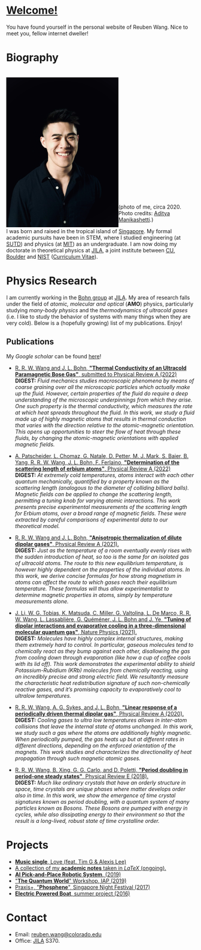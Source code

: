 # [Welcome!](https://reubenwangrongwen.github.io/)

You have found yourself in the personal website of Reuben Wang. Nice to meet you, fellow internet dweller!

# Biography

<br/>
<img align="left" src="Images/portrait_casual.JPG" width="300"> 
<br/><br/><br/><br/><br/><br/><br/><br/><br/><br/><br/><br/><br/><br/><br/><br/><br/><br/><br/>

(photo of me, circa 2020. Photo credits: [Aditya Manikashetti](https://www.splitsecond.sg/).)

I was born and raised in the tropical island of [Singapore](https://www.visitsingapore.com/en/). My formal academic pursuits have been in STEM, where I studied engineering (at [SUTD](https://www.sutd.edu.sg/)) and physics (at [MIT](http://www.mit.edu/)) as an undergraduate. I am now doing my doctorate in theoretical physics at [JILA](https://jila.colorado.edu/), a joint institute between [CU, Boulder](https://www.colorado.edu/) and [NIST](https://www.nist.gov/) ([Curriculum Vitae](./CV2022.pdf)). 
<!---
[Here's](./whyPhD.md) a little write up of why a PhD for those interested.
--> 

# Physics Research

I am currently working in the [Bohn group](http://grizzly.colorado.edu/) at [JILA](https://jila.colorado.edu/). My area of research falls under the field of *atomic, molecular and optical* (**AMO**) physics, particularly studying *many-body physics* and the *thermodynamics of ultracold gases* (i.e. I like to study the behavior of systems with many things when they are very cold). Below is a (hopefully growing) list of my publications. Enjoy! 

## Publications

My *Google scholar* can be found [here](https://scholar.google.com/citations?user=Lsw_2DgAAAAJ&hl=en&authuser=1)!

* [R. R. W. Wang and J. L. Bohn, **"Thermal Conductivity of an Ultracold Paramagnetic Bose Gas"**, submitted to Physical Review A (2022)](https://arxiv.org/abs/2205.10465) <br />
**DIGEST:**
*Fluid mechanics studies macroscopic phenomena by means of coarse graining over all the microscopic particles which actually make up the fluid. However, certain properties of the fluid do require a deep understanding of the microscopic underpinnings from which they arise. One such property is the thermal conductivity, which measures the rate at which heat spreads throughout the fluid. In this work, we study a fluid made up of highly magnetic atoms that results in thermal conduction that varies with the direction relative to the atomic-magnetic orientation. This opens up opportunities to steer the flow of heat through these fluids, by changing the atomic-magnetic orientations with applied magnetic fields.*

* [A. Patscheider, L. Chomaz, G. Natale, D. Petter, M. J. Mark, S. Baier, B. Yang, R. R. W. Wang, J. L. Bohn, F. Ferlaino, **"Determination of the scattering length of erbium atoms"**, Physical Review A (2022)](https://doi.org/10.1103/PhysRevA.105.063307) <br />
**DIGEST:**
*At extremely cold temperatures, atoms interact with each other quantum mechanically, quantified by a property known as the scattering length (analogous to the diameter of colliding billiard balls). Magnetic fields can be applied to change the scattering length, permitting a tuning knob for varying atomic interactions. This work presents precise experimental measurements of the scattering length for Erbium atoms, over a broad range of magnetic fields. These were extracted by careful comparisons of experimental data to our theoretical model.*

* [R. R. W. Wang and J. L. Bohn, **"Anisotropic thermalization of dilute dipolar gases"**, Physical Review A (2021).](https://journals.aps.org/pra/abstract/10.1103/PhysRevA.103.063320) <br />
**DIGEST:**
*Just as the temperature of a room eventually evenly rises with the sudden introduction of heat, so too is the same for an isolated gas of ultracold atoms. The route to this new equilibrium temperature, is however highly dependent on the properties of the individual atoms. In this work, we derive concise formulas for how strong magnetism in atoms can affect the route to which gases reach their equilibrium temperature. These formulas will thus allow experimentalist to determine magnetic properties in atoms, simply by temperature measurements alone.*

* [J. Li, W. G. Tobias, K. Matsuda, C. Miller, G. Valtolina, L. De Marco, R. R. W. Wang, L. Lassablière, G. Quéméner, J. L. Bohn and J. Ye, **"Tuning of dipolar interactions and evaporative cooling in a three-dimensional molecular quantum gas"**, Nature Physics (2021).](https://www.nature.com/articles/s41567-021-01329-6) <br />
**DIGEST:**
*Molecules have highly complex internal structures, making them extremely hard to control. In particular, gaseous molecules tend to chemically react as they bump against each other, disallowing the gas from cooling down through evaporation (like how a cup of coffee cools with its lid off).  This work demonstrates the experimental ability to shield Potassium-Rubidium (KRb) molecules from chemically reacting, using an incredibly precise and strong electric field. We resultantly measure the characteristic heat redistribution signature of such non-chemically reactive gases, and it’s promising capacity to evaporatively cool to ultralow temperatures.*

* [R. R. W. Wang, A. G. Sykes, and J. L. Bohn, **"Linear response of a periodically driven thermal dipolar gas"**, Physical Review A (2020).](https://journals.aps.org/pra/abstract/10.1103/PhysRevA.102.033336) <br />
**DIGEST:**
*Cooling gases to ultra low temperatures allows in inter-atom collisions that leave the internal state of atoms unchanged. In this work, we study such a gas where the atoms are additionally highly magnetic. When periodically pumped, the gas heats up but at different rates in different directions, depending on the enforced orientation of the magnets. This work studies and characterizes the directionality of heat propagation through such magnetic atomic gases.*

* [R. R. W. Wang, B. Xing, G. G. Carlo, and D. Poletti, **"Period doubling in period-one steady states"**, Physical Review E (2018).](https://journals.aps.org/pre/abstract/10.1103/PhysRevE.97.020202) <br />
**DIGEST:**
*Much like ordinary crystals that have an orderly structure in space, time crystals are unique phases where matter develops order also in time. In this work, we show the emergence of time crystal signatures known as period doubling, with a quantum system of many particles known as Bosons. These Bosons are pumped with energy in cycles, while also dissipating energy to their environment so that the result is a long-lived, robust state of time crystalline order.*

# Projects

* [**Music single**, Love (feat. Tim G & Alexis Lee)](https://distrokid.com/hyperfollow/reubenw/love-feat-tim-g--alexis-lee)
* [A collection of my **academic notes** taken in *LaTeX* (ongoing).](./AcademicNotes/AcademicNotes.md)
* [**AI Pick-and-Place Robotic System**, (2019)](./RoboticPicking/RoboticPicking.md)
* ["**The Quantum World**" Workshop, IAP (2019)](./TQW/TQW.md)
* [Praxis+, "**Phosphene**", Singapore Night Festival (2017)](https://www.facebook.com/sutdsingapore/posts/phosphene-by-praxis-get-ready-to-be-mesmerised-by-the-glitters-and-sparkles-in-t/10155450328715977/)
* [**Electric Powered Boat**, summer project (2016)](./ElectricBoat/ElectricBoat.md)

# Contact

* Email: <reuben.wang@colorado.edu>
* Office: [JILA](https://jila.colorado.edu/) S370.
